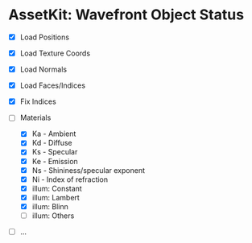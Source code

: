 # AssetKit: Wavefront Object Status

- [x] Load Positions
- [x] Load Texture Coords
- [x] Load Normals
- [x] Load Faces/Indices
- [x] Fix Indices 
- [ ] Materials
  - [x] Ka - Ambient
  - [x] Kd - Diffuse
  - [x] Ks - Specular
  - [x] Ke - Emission
  - [x] Ns - Shininess/specular exponent
  - [x] Ni - Index of refraction
  - [x] illum: Constant
  - [x] illum: Lambert
  - [x] illum: Blinn
  - [ ] illum: Others
- [ ] ...

